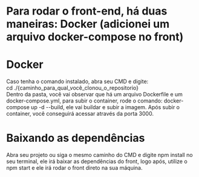 # Para rodar o front-end, há duas maneiras: Docker (adicionei um arquivo docker-compose no front)

<h1>Docker </h1>
Caso tenha o comando instalado, abra seu CMD e digite: <br> cd ./{caminho_para_qual_você_clonou_o_repositorio}</br>
Dentro da pasta, você vai observar que há um arquivo Dockerfile e um docker-compose.yml, para subir o container, rode o comando: docker-compose up -d --build, ele vai buildar e subir a imagem.
Após subir o container, você conseguirá acessar através da porta 3000.

<h1>Baixando as dependências </h1>
 Abra seu projeto ou siga o mesmo caminho do CMD e digite npm install no seu terminal, ele irá baixar as dependências do front, logo após, utilize o npm start e ele irá rodar o front direto na sua máquina.
